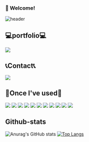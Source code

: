 
<!-- info -->
### :wave: Welcome!
![header](https://capsule-render.vercel.app/api?type=wave&color=auto&height=300&section=header&text=&fontSize=90)

💻portfolio💻
--
<a href="https://www.notion.so/d017b334b7234f1b8c403999fe2633b7"><img src="https://img.shields.io/badge/notion-000000?style=flat-square&logo=notion&logoColor=white"/></a>

📞Contact📞
--
 <a href="mailto:hee900590@gmail.com"><img src="https://img.shields.io/badge/Gmail-EA4335?style=flat-square&logo=Gmail&logoColor=black"/></a> 



🔨Once I've used🔨
--
<img src="https://img.shields.io/badge/eclipseide-2C2255.svg?&style=for-the-badge&logo=eclipseide&logoColor=white"> <img src="https://img.shields.io/badge/intellijidea-000000.svg?&style=for-the-badge&logo=intellijidea&logoColor=white"> <img src="https://img.shields.io/badge/java-%23007396.svg?&style=for-the-badge&logo=java&logoColor=white" /> <img src="https://img.shields.io/badge/javascript-%23F7DF1E.svg?&style=for-the-badge&logo=javascript&logoColor=black" /> <img src="https://img.shields.io/badge/springboot-6DB33F.svg?&style=for-the-badge&logo=springboot&logoColor=white"> <img src="https://img.shields.io/badge/springsecurity-6DB33F.svg?&style=for-the-badge&logo=springsecurity&logoColor=white"> <img src="https://img.shields.io/badge/react-61DAFB.svg?&style=for-the-badge&logo=react&logoColor=white"> <img src="https://img.shields.io/badge/github-181717.svg?&style=for-the-badge&logo=github&logoColor=white"> <img src="https://img.shields.io/badge/git-F05032.svg?&style=for-the-badge&logo=git&logoColor=white"> <img src="https://img.shields.io/badge/oracle-F80000.svg?&style=for-the-badge&logo=oracle&logoColor=white"> <img src="https://img.shields.io/badge/mysql-4479A1.svg?&style=for-the-badge&logo=mysql&logoColor=white">








Github-stats
--
![Anurag's GitHub stats](https://github-readme-stats.vercel.app/api?username=hee9005&show_icons=true&theme=radical) [![Top Langs](https://github-readme-stats.vercel.app/api/top-langs/?username=hee9005&layout=compact)](https://github.com/hee9005/github-readme-stats)

